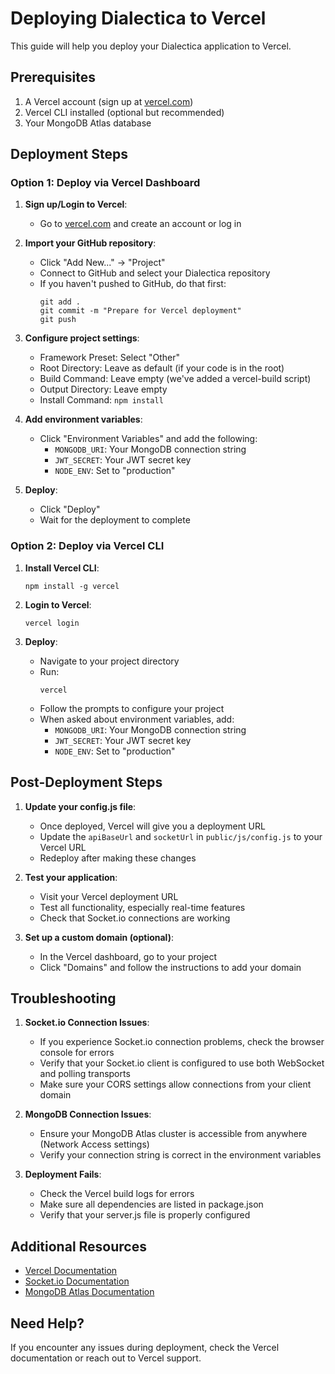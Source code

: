 # Deploying Dialectica to Vercel

This guide will help you deploy your Dialectica application to Vercel.

## Prerequisites

1. A Vercel account (sign up at [vercel.com](https://vercel.com))
2. Vercel CLI installed (optional but recommended)
3. Your MongoDB Atlas database

## Deployment Steps

### Option 1: Deploy via Vercel Dashboard

1. **Sign up/Login to Vercel**:
   - Go to [vercel.com](https://vercel.com) and create an account or log in

2. **Import your GitHub repository**:
   - Click "Add New..." → "Project"
   - Connect to GitHub and select your Dialectica repository
   - If you haven't pushed to GitHub, do that first:
     ```
     git add .
     git commit -m "Prepare for Vercel deployment"
     git push
     ```

3. **Configure project settings**:
   - Framework Preset: Select "Other"
   - Root Directory: Leave as default (if your code is in the root)
   - Build Command: Leave empty (we've added a vercel-build script)
   - Output Directory: Leave empty
   - Install Command: `npm install`

4. **Add environment variables**:
   - Click "Environment Variables" and add the following:
     - `MONGODB_URI`: Your MongoDB connection string
     - `JWT_SECRET`: Your JWT secret key
     - `NODE_ENV`: Set to "production"

5. **Deploy**:
   - Click "Deploy"
   - Wait for the deployment to complete

### Option 2: Deploy via Vercel CLI

1. **Install Vercel CLI**:
   ```
   npm install -g vercel
   ```

2. **Login to Vercel**:
   ```
   vercel login
   ```

3. **Deploy**:
   - Navigate to your project directory
   - Run:
     ```
     vercel
     ```
   - Follow the prompts to configure your project
   - When asked about environment variables, add:
     - `MONGODB_URI`: Your MongoDB connection string
     - `JWT_SECRET`: Your JWT secret key
     - `NODE_ENV`: Set to "production"

## Post-Deployment Steps

1. **Update your config.js file**:
   - Once deployed, Vercel will give you a deployment URL
   - Update the `apiBaseUrl` and `socketUrl` in `public/js/config.js` to your Vercel URL
   - Redeploy after making these changes

2. **Test your application**:
   - Visit your Vercel deployment URL
   - Test all functionality, especially real-time features
   - Check that Socket.io connections are working

3. **Set up a custom domain (optional)**:
   - In the Vercel dashboard, go to your project
   - Click "Domains" and follow the instructions to add your domain

## Troubleshooting

1. **Socket.io Connection Issues**:
   - If you experience Socket.io connection problems, check the browser console for errors
   - Verify that your Socket.io client is configured to use both WebSocket and polling transports
   - Make sure your CORS settings allow connections from your client domain

2. **MongoDB Connection Issues**:
   - Ensure your MongoDB Atlas cluster is accessible from anywhere (Network Access settings)
   - Verify your connection string is correct in the environment variables

3. **Deployment Fails**:
   - Check the Vercel build logs for errors
   - Make sure all dependencies are listed in package.json
   - Verify that your server.js file is properly configured

## Additional Resources

- [Vercel Documentation](https://vercel.com/docs)
- [Socket.io Documentation](https://socket.io/docs/v4/)
- [MongoDB Atlas Documentation](https://docs.atlas.mongodb.com/)

## Need Help?

If you encounter any issues during deployment, check the Vercel documentation or reach out to Vercel support.
